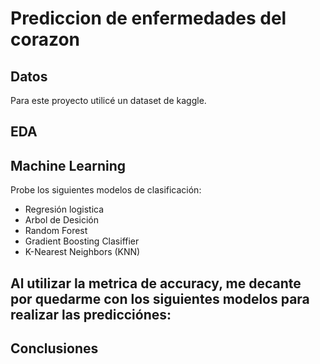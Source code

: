 # Prediccion de enfermedades del corazon

## Datos
Para este proyecto utilicé un dataset de kaggle.

## EDA

## Machine Learning
Probe los siguientes modelos de clasificación:
- Regresión logistica
- Arbol de Desición
- Random Forest
- Gradient Boosting Clasiffier
- K-Nearest Neighbors (KNN)

Al utilizar la metrica de accuracy, me decante por quedarme con los siguientes modelos para realizar las predicciónes:
- 

## Conclusiones